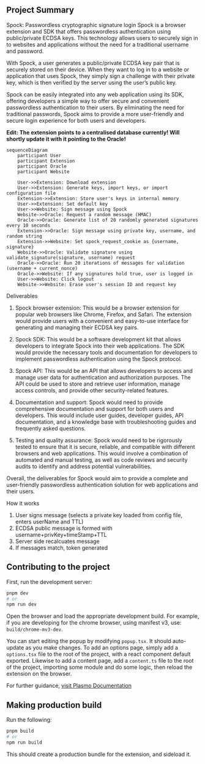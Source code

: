 ## Project Summary

Spock: Passwordless cryptographic signature login
Spock is a browser extension and SDK that offers passwordless authentication using public/private ECDSA keys. This technology allows users to securely sign in to websites and applications without the need for a traditional username and password.

With Spock, a user generates a public/private ECDSA key pair that is securely stored on their device. When they want to log in to a website or application that uses Spock, they simply sign a challenge with their private key, which is then verified by the server using the user’s public key.

Spock can be easily integrated into any web application using its SDK, offering developers a simple way to offer secure and convenient passwordless authentication to their users. By eliminating the need for traditional passwords, Spock aims to provide a more user-friendly and secure login experience for both users and developers.

**Edit: The extension points to a centralised database currently! Will shortly update it with it pointing to the Oracle!**


```mermaid
sequenceDiagram
    participant User
    participant Extension
    participant Oracle
    participant Website

    User->>Extension: Download extension
    User->>Extension: Generate keys, import keys, or import configuration file
    Extension->>Extension: Store user's keys in internal memory
    User->>Extension: Set default key
    User->>Website: Sign message using Spock
    Website->>Oracle: Request a random message (HMAC)
    Oracle->>Oracle: Generate list of 20 randomly generated signatures every 10 seconds
    Extension->>Oracle: Sign message using private key, username, and random string
    Extension->>Website: Set spock_request_cookie as {username, signature}
    Website->>Oracle: Validate signature using validate_signature(signature, username) request
    Oracle->>Oracle: Run 20 iterations of messages for validation (username + current_nonce)
    Oracle->>Website: If any signatures hold true, user is logged in
    User->>Website: Click logout
    Website->>Website: Erase user's session ID and request key
```

Deliverables

1. Spock browser extension: This would be a browser extension for popular web browsers like Chrome, Firefox, and Safari. The extension would provide users with a convenient and easy-to-use interface for generating and managing their ECDSA key pairs.

2. Spock SDK: This would be a software development kit that allows developers to integrate Spock into their web applications. The SDK would provide the necessary tools and documentation for developers to implement passwordless authentication using the Spock protocol.

3. Spock API: This would be an API that allows developers to access and manage user data for authentication and authorization purposes. The API could be used to store and retrieve user information, manage access controls, and provide other security-related features.

4. Documentation and support: Spock would need to provide comprehensive documentation and support for both users and developers. This would include user guides, developer guides, API documentation, and a knowledge base with troubleshooting guides and frequently asked questions.

5. Testing and quality assurance: Spock would need to be rigorously tested to ensure that it is secure, reliable, and compatible with different browsers and web applications. This would involve a combination of automated and manual testing, as well as code reviews and security audits to identify and address potential vulnerabilities.

Overall, the deliverables for Spock would aim to provide a complete and user-friendly passwordless authentication solution for web applications and their users.

How it works
1. User signs message (selects a private key loaded from config file, enters userName and TTL)
2. ECDSA public message is formed with username+privKey+timeStamp+TTL
3. Server side recalcuates message
4. If messages match, token generated

## Contributing to the project

First, run the development server:

```bash
pnpm dev
# or
npm run dev
```

Open the browser and load the appropriate development build. For example, if you are developing for the chrome browser, using manifest v3, use: `build/chrome-mv3-dev`.

You can start editing the popup by modifying `popup.tsx`. It should auto-update as you make changes. To add an options page, simply add a `options.tsx` file to the root of the project, with a react component default exported. Likewise to add a content page, add a `content.ts` file to the root of the project, importing some module and do some logic, then reload the extension on the browser.

For further guidance, [visit Plasmo Documentation](https://docs.plasmo.com/)

## Making production build

Run the following:

```bash
pnpm build
# or
npm run build
```

This should create a production bundle for the extension, and sideload it.
